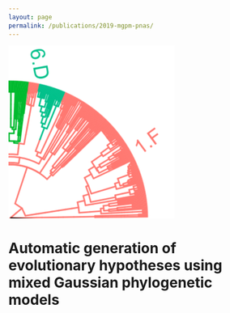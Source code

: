 ```yaml
---
layout: page
permalink: /publications/2019-mgpm-pnas/
---
```


<img src="image.png">
<h1>Automatic generation of evolutionary hypotheses using mixed Gaussian phylogenetic models</h1>

